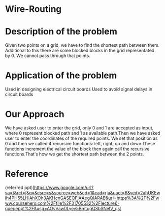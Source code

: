 # Wire-Routing
# Description of the problem
Given two points on a grid, we have to find the shortest path between them. Additional to this there are some blocked blocks in the grid representated by 0. We cannot pass through that points.
# Application of the problem
Used in designing electrical circuit boards
Used to avoid signal delays in circuit boards
# Our Approach
We have asked user to enter the grid, only 0 and 1 are accepted as input, where 0 represent blocked path and 1 as available path.Then we have asked user to enter the coordinates of the required points. We set that position as 0 and then we called 4 recursive functions: left, right, up and down.These functions increment the value of the block then again call the recursive functions.That's how we get the shortest path between the 2 points.
# Reference

(referred ppt)[https://www.google.com/url?sa=t&rct=j&q=&esrc=s&source=web&cd=1&cad=rja&uact=8&ved=2ahUKEwih4PH55LHlAhXOh3AKHcnGASEQFjAAegQIARAB&url=https%3A%2F%2Fwww.coursehero.com%2Ffile%2F31705532%2Flecture6-queueppt%2F&usg=AOvVaw0Lyey5BmtugQSbSNeIV_qs]
